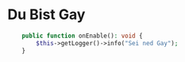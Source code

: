 # Du Bist Gay

```php
    public function onEnable(): void {
        $this->getLogger()->info("Sei ned Gay");
    }
```